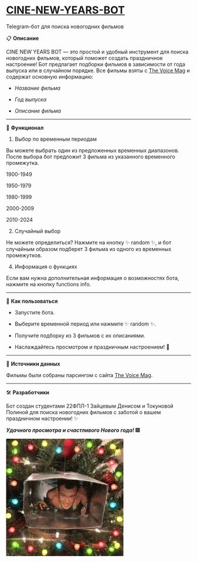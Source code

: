 # [CINE-NEW-YEARS-BOT](https://t.me/cine_new_year_bot)
Telegram-бот для поиска новогодних фильмов

📋 **Описание**

CINE NEW YEARS BOT — это простой и удобный инструмент для поиска новогодних фильмов, который поможет создать праздничное настроение! Бот предлагает подборки фильмов в зависимости от года выпуска или в случайном порядке. Все фильмы взяты с [The Voice Mag](https://www.thevoicemag.ru/lifestyle/films/luchshie-novogodnie-filmy/) и содержат основную информацию:

- *Название фильма*

- *Год выпуска*

- *Описание фильма*

---

🚀 **Функционал**

1. Выбор по временным периодам

Вы можете выбрать один из предложенных временных диапазонов. После выбора бот предложит 3 фильма из указанного временного промежутка.

  1900-1949

  1950-1979

  1980-1999

  2000-2009

  2010-2024

2. Случайный выбор

Не можете определиться? Нажмите на кнопку ✨ random ✨, и бот случайным образом подберет 3 фильма из одного из временных промежутков.

4. Информация о функциях

Если вам нужна дополнительная информация о возможностях бота, нажмите на кнопку functions info.

---

🔧 **Как пользоваться**

- Запустите бота.

- Выберите временной период или нажмите ✨ random ✨.

- Получите подборку из 3 фильмов с их описаниями.

- Наслаждайтесь просмотром и праздничным настроением! 🎄

---

💾 **Источники данных**

Фильмы были собраны парсингом с сайта [The Voice Mag](https://www.thevoicemag.ru/lifestyle/films/luchshie-novogodnie-filmy/).

---

🛠 **Разработчики**

Бот создан студентами 22ФПЛ-1 Зайцевым Денисом и Токуновой Полиной для поиска новогодних фильмов с заботой о вашем праздничном настроении! ✨


***Удачного просмотра и счастливого Нового года!*** 🎆

![alt text](https://github.com/shoodeen/CINE-NEW-YEARS-BOT/blob/26b45a8e108b0e3315ba381aa9fcc957b3dd66f3/bruce-willis-die-hard.gif)
